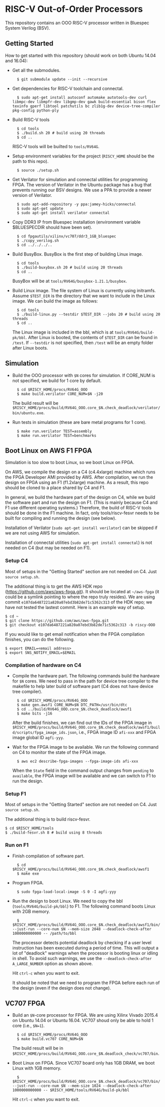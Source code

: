 # RISC-V Out-of-Order Processors

This repository contains an OOO RISC-V processor written in Bluespec System Verilog (BSV).

## Getting Started

How to get started with this repository (should work on both Ubuntu 14.04 and 16.04):

- Get all the submodules.

        $ git submodule update --init --recursive

- Get dependencies for RISC-V toolchain and connectal.

        $ sudo apt-get install autoconf automake autotools-dev curl libmpc-dev libmpfr-dev libgmp-dev gawk build-essential bison flex texinfo gperf libtool patchutils bc zlib1g-dev device-tree-compiler pkg-config python-ply

- Build RISC-V tools

        $ cd tools
        $ ./build.sh 20 # build using 20 threads
        $ cd ..
        
    RISC-V tools will be builted to `tools/RV64G`.

- Setup environment variables for the project (`RISCY_HOME` should be the path to this repo).

        $ source ./setup.sh
        
- Get Verilator for simulation and connectal utilities for programming FPGA.
The version of Verilator in the Ubuntu package has a bug that prevents running our BSV designs.
We use a PPA to provide a newer version of Verilator.

        $ sudo apt-add-repository -y ppa:jamey-hicks/connectal
        $ sudo apt-get update
        $ sudo apt-get install verilator connectal

- Copy DDR3 IP from Bluespec installation (environment variable $BLUESPECDIR should have been set).

        $ cd fpgautils/xilinx/vc707/ddr3_1GB_bluespec
        $ ./copy_verilog.sh
        $ cd ../../../..

- Build BusyBox.
BusyBox is the first step of building Linux image.

        $ cd tools
        $ ./build-buxybox.sh 20 # build using 20 threads
        $ cd ..
        
    BusyBox will be at `tools/RV64G/busybox-1.21.1/busybox`.

- Build Linux image.
The file system of Linux is currently using initramfs.
Assume `$TEST_DIR` is the directory that we want to include in the Linux image.
We can build the image as follows:

        $ cd tools
        $ ./build-linux.py --testdir $TEST_DIR --jobs 20 # build using 20 threads
        $ cd ..
        
    The Linux image is included in the bbl, which is at `tools/RV64G/build-pk/bbl`.
    After Linux is booted, the contents of `$TEST_DIR` can be found in `/test`.
    If `--testdir` is not specified, then `/test` will be an empty folder after Linux boots.

## Simulation
- Build the OOO processor with `$N` cores for simulation.
If CORE_NUM is not specified, we build for 1 core by default.

        $ cd $RISCY_HOME/procs/RV64G_OOO
        $ make build.verilator CORE_NUM=$N -j20

    The build result will be `$RISCY_HOME/procs/build/RV64G_OOO.core_$N.check_deadlock/verilator/bin/ubuntu.exe`.

- Run tests in simulation (these are bare metal programs for 1 core).

        $ make run.verilator TEST=assembly
        $ make run.verilator TEST=benchmarks

## Boot Linux on AWS F1 FPGA
Simulation is too slow to boot Linux, so we boot Linux on FPGA.

On AWS, we compile the design on a C4 (c4.4xlarge) machine which runs the FPGA Developer AMI provided by AWS.
After compilation, we run the design on FPGA using an F1 (f1.2xlarge) machine.
As a result, this repo should be cloned to a place shared by C4 and F1.

In general, we build the hardware part of the design on C4, while we build the software part and run the design on F1.
(This is mainly because C4 and F1 use different operating systems.)
Therefore, the build of RISC-V tools should be done in the F1 machine.
In fact, only tools/riscv-fesvr needs to be built for compiling and running the design (see below).

Installation of Verilator (`sudo apt-get install verilator`) can be skipped if we are not using AWS for simulation.

Installation of connectal utilities (`sudo apt-get install connectal`) is not needed on C4 (but may be needed on F1).

### Setup C4
Most of setups in the "Getting Started" section are not needed on C4. Just `source setup.sh`.

The additional thing is to get the AWS HDK repo (https://github.com/aws/aws-fpga.git).
It should be located at `~/aws-fpga` (it could be a symlink pointing to where the repo truly resides).
We are using commit `e107da6487221a820a07ebd3b82de71c5362c313` of the HDK repo; we have not tested the lastest commit.
Here is an example way of setup.

    $ cd ~
    $ git clone https://github.com/aws/aws-fpga.git
    $ git checkout e107da6487221a820a07ebd3b82de71c5362c313 -b riscy-OOO

If you would like to get email notification when the FPGA compilation finishes, you can do the following.

    $ export EMAIL=<email address>
    $ export SNS_NOTIFY_EMAIL=$EMAIL

### Compilation of hardware on C4

- Compile the hardware part.
The following commands build the hardware for `$N` cores.
We need to pass in the path for device tree compiler to the makefile to help later build of software part (C4 does not have device tree compiler).

        $ cd $RISCY_HOME/procs/RV64G_OOO
        $ make gen.awsf1 CORE_NUM=$N DTC_PATH=/usr/bin/dtc
        $ cd ../build/RV64G_OOO.core_$N.check_deadlock/awsf1
        $ make bits -j16

    After the build finishes, we can find out the IDs of the FPGA image in `$RISCY_HOME/procs/build/RV64G_OOO.core_$N.check_deadlock/awsf1/build/scripts/fpga_image_ids.json`, i.e., FPGA image ID `afi-xxx` and FPGA image global ID `agfi-yyy`.

- Wait for the FPGA image to be available.
We run the following command on C4 to monitor the state of the FPGA image.

        $ aws ec2 describe-fpga-images --fpga-image-ids afi-xxx

    When the `State` field in the command output changes from `pending` to `available`, the FPGA image will be available and we can switch to F1 to run the design.

### Setup F1
Most of setups in the "Getting Started" section are not needed on C4. Just `source setup.sh`.

The additional thing is to build riscv-fesvr.

    $ cd $RISCY_HOME/tools
    $ ./build-fesvr.sh 8 # build using 8 threads

### Run on F1
- Finish compilation of software part.

        $ cd $RISCY_HOME/procs/build/RV64G_OOO.core_$N.check_deadlock/awsf1
        $ make exe
 
- Program FPGA.
 
        $ sudo fpga-load-local-image -S 0 -I agfi-yyy

- Run the design to boot Linux.
We need to copy the bbl (`tools/RV64G/build-pk/bbl`) to F1.
The following command boots Linux with 2GB memory.

        $ $RISCY_HOME/procs/build/RV64G_OOO.core_$N.check_deadlock/awsf1/bin/ubuntu.exe --just-run --core-num $N --mem-size 2048 --deadlock-check-after 1000000000000 -- /path/to/bbl
    
    The processor detects potential deadlock by checking if a user level instruction has been executed during a period of time.
    This will output a lot of "deadlock" warnings when the processor is booting linux or idling in shell.
    To avoid such warnings, we use the `--deadlock-check-after A_LARGE_NUMBER` option as shown above.
    
    Hit `ctrl-c` when you want to exit.
    
    It should be noted that we need to program the FPGA before each run of the design (even if the design does not change).


## VC707 FPGA

- Build an `$N`-core processor for FPGA.
We are using Xilinx Vivado 2015.4 on Ubuntu 14.04 or Ubuntu 16.04.
VC707 shoud only be able to hold 1 core (i.e., `$N=1`).

        $ cd $RISCY_HOME/procs/RV64G_OOO
        $ make build.vc707 CORE_NUM=$N

    The build result will be in `$RISCY_HOME/procs/build/RV64G_OOO.core_$N.deadlock_check/vc707/bin`.
    
- Boot Linux on FPGA.
Since VC707 board only has 1GB DRAM, we boot Linux with 1GB memory.

        $ $RISCY_HOME/procs/build/RV64G_OOO.core_$N.check_deadlock/vc707/bin/ubuntu.exe --just-run --core-num $N --mem-size 1024 --deadlock-check-after 1000000000000 -- $RISCY_HOME/tools/RV64G/build-pk/bbl
 
     Hit `ctrl-c` when you want to exit.
